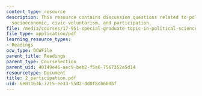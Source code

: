 ```yaml
---
content_type: resource
description: This resource contains discussion questions related to political acts,
  socioeconomic, civic voluntarism, and participation.
file: /media/courses/17-951-special-graduate-topic-in-political-science-political-behavior-fall-2005/6e0116367215ee335502dd0f8cb680bf_2_participation.pdf
file_type: application/pdf
learning_resource_types:
- Readings
ocw_type: OCWFile
parent_title: Readings
parent_type: CourseSection
parent_uid: 40149e46-aec9-beb2-f5a6-7567352a5d14
resourcetype: Document
title: 2_participation.pdf
uid: 6e011636-7215-ee33-5502-dd0f8cb680bf
---
```

